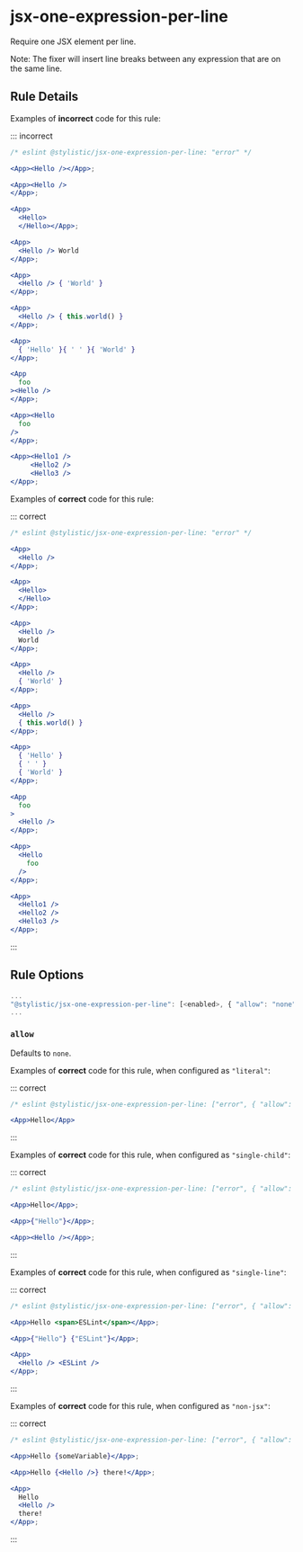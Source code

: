 # jsx-one-expression-per-line

Require one JSX element per line.

Note: The fixer will insert line breaks between any expression that are on the same line.

## Rule Details

Examples of **incorrect** code for this rule:

::: incorrect

```jsx
/* eslint @stylistic/jsx-one-expression-per-line: "error" */

<App><Hello /></App>;

<App><Hello />
</App>;

<App>
  <Hello>
  </Hello></App>;

<App>
  <Hello /> World
</App>;

<App>
  <Hello /> { 'World' }
</App>;

<App>
  <Hello /> { this.world() }
</App>;

<App>
  { 'Hello' }{ ' ' }{ 'World' }
</App>;

<App
  foo
><Hello />
</App>;

<App><Hello
  foo
/>
</App>;

<App><Hello1 />
     <Hello2 />
     <Hello3 />
</App>;
```

Examples of **correct** code for this rule:

::: correct

```jsx
/* eslint @stylistic/jsx-one-expression-per-line: "error" */

<App>
  <Hello />
</App>;

<App>
  <Hello>
  </Hello>
</App>;

<App>
  <Hello />
  World
</App>;

<App>
  <Hello />
  { 'World' }
</App>;

<App>
  <Hello />
  { this.world() }
</App>;

<App>
  { 'Hello' }
  { ' ' }
  { 'World' }
</App>;

<App
  foo
>
  <Hello />
</App>;

<App>
  <Hello
    foo
  />
</App>;

<App>
  <Hello1 />
  <Hello2 />
  <Hello3 />
</App>;
```

:::

## Rule Options

```js
...
"@stylistic/jsx-one-expression-per-line": [<enabled>, { "allow": "none"|"literal"|"single-child"|"non-jsx" }]
...
```

### `allow`

Defaults to `none`.

Examples of **correct** code for this rule, when configured as `"literal"`:

::: correct

```jsx
/* eslint @stylistic/jsx-one-expression-per-line: ["error", { "allow": "literal" }] */

<App>Hello</App>
```

:::

Examples of **correct** code for this rule, when configured as `"single-child"`:

::: correct

```jsx
/* eslint @stylistic/jsx-one-expression-per-line: ["error", { "allow": "single-child" }] */

<App>Hello</App>;

<App>{"Hello"}</App>;

<App><Hello /></App>;
```

:::

Examples of **correct** code for this rule, when configured as `"single-line"`:

::: correct

```jsx
/* eslint @stylistic/jsx-one-expression-per-line: ["error", { "allow": "single-line" }] */

<App>Hello <span>ESLint</span></App>;

<App>{"Hello"} {"ESLint"}</App>;

<App>
  <Hello /> <ESLint />
</App>;
```

:::

Examples of **correct** code for this rule, when configured as `"non-jsx"`:

::: correct

```jsx
/* eslint @stylistic/jsx-one-expression-per-line: ["error", { "allow": "non-jsx" }] */

<App>Hello {someVariable}</App>;

<App>Hello {<Hello />} there!</App>;

<App>
  Hello
  <Hello />
  there!
</App>;
```

:::
